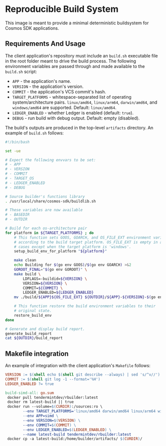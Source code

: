 # Reproducible Build System

This image is meant to provide a minimal deterministic
buildsystem for Cosmos SDK applications.

## Requirements And Usage

The client application's repository must include an
`build.sh` executable file in the root folder meant to drive the build
process. The following environment variables are passed through
and made available to the `build.sh` script:

* `APP` - the application's name.
* `VERSION` - the application's version.
* `COMMIT` - the application's VCS commit's hash.
* `TARGET_PLATFORMS` - whitespace-separated list of operating system/architecture pairs. `linux/amd64`, `linux/arm64`, `darwin/amd64`, and `windows/amd64` are supported. Default: `linux/amd64`.
* `LEDGER_ENABLED` - whether Ledger is enabled (default: `true`).
* `DEBUG` - run build with debug output. Default: empty (disabled).

The build's outputs are produced in the top-level `artifacts` directory. An example of `build.sh` follows:

```bash
#!/bin/bash

set -ue

# Expect the following envvars to be set:
# - APP
# - VERSION
# - COMMIT
# - TARGET_OS
# - LEDGER_ENABLED
# - DEBUG

# Source builder's functions library
. /usr/local/share/cosmos-sdk/buildlib.sh

# These variables are now available
# - BASEDIR
# - OUTDIR

# Build for each os-architecture pair
for platform in ${TARGET_PLATFORMS} ; do
    # This function sets GOOS, GOARCH, and OS_FILE_EXT environment variables
    # according to the build target platform. OS_FILE_EXT is empty in all
    # cases except when the target platform is 'windows'.
    setup_build_env_for_platform "${platform}"

    make clean
    echo Building for $(go env GOOS)/$(go env GOARCH) >&2
    GOROOT_FINAL="$(go env GOROOT)" \
    make build \
        LDFLAGS=-buildid=${VERSION} \
        VERSION=${VERSION} \
        COMMIT=${COMMIT} \
        LEDGER_ENABLED=${LEDGER_ENABLED}
    mv ./build/${APP}${OS_FILE_EXT} ${OUTDIR}/${APP}-${VERSION}-$(go env GOOS)-$(go env GOARCH)${OS_FILE_EXT}

    # This function restore the build environment variables to their
    # original state.
    restore_build_env
done

# Generate and display build report.
generate_build_report
cat ${OUTDIR}/build_report
```

## Makefile integration

An example of integration with the client application's `Makefile` follows:

```Makefile
VERSION := $(shell echo $(shell git describe --always) | sed 's/^v//')
COMMIT := $(shell git log -1 --format='%H')
LEDGER_ENABLED ?= true

build-simd-all: go.sum
 docker pull tendermintdev/rbuilder:latest
 docker rm latest-build || true
 docker run --volume=$(CURDIR):/sources:ro \
        --env TARGET_PLATFORMS='linux/amd64 darwin/amd64 linux/arm64 windows/amd64'
        --env APP=simd \
        --env VERSION=$(VERSION) \
        --env COMMIT=$(COMMIT) \
        --env LEDGER_ENABLED=$(LEDGER_ENABLED) \
        --name latest-build tendermintdev/rbuilder:latest
 docker cp -a latest-build:/home/builder/artifacts/ $(CURDIR)/
```

